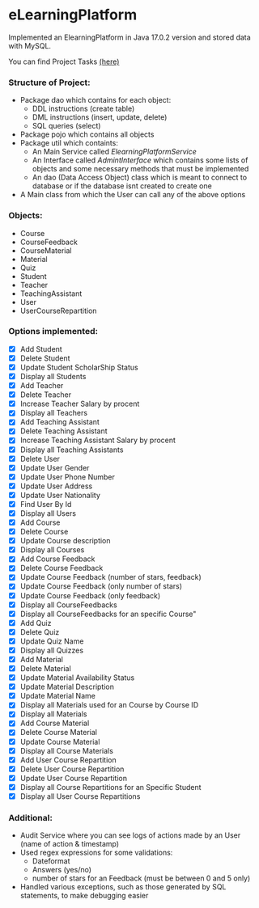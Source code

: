 # eLearningPlatform

Implemented an ElearningPlatform in Java 17.0.2 version and stored data with MySQL.

You can find Project Tasks [(here)](../main/Tasks.pdf)
### Structure of Project:
- Package dao which contains for each object:
  * DDL instructions (create table)
  * DML instructions (insert, update, delete)
  * SQL queries (select)
- Package pojo which contains all objects
- Package util which containts:
  * An Main Service called *ElearningPlatformService*
  * An Interface called *AdmintInterface* which contains some lists of objects and some necessary methods that must be implemented
  * An dao (Data Access Object) class which is meant to connect to database or if the database isnt created to create one
- A Main class from which the User can call any of the above options 

### Objects:
- Course
- CourseFeedback
- CourseMaterial
- Material
- Quiz
- Student
- Teacher
- TeachingAssistant
- User
- UserCourseRepartition

### Options implemented:
- [x] Add Student
- [x] Delete Student
- [x] Update Student ScholarShip Status
- [x] Display all Students
- [x] Add Teacher
- [x] Delete Teacher
- [x] Increase Teacher Salary by procent
- [x] Display all Teachers
- [x] Add Teaching Assistant
- [x] Delete Teaching Assistant
- [x] Increase Teaching Assistant Salary by procent
- [x] Display all Teaching Assistants
- [x] Delete User
- [x] Update User Gender
- [x] Update User Phone Number
- [x] Update User Address
- [x] Update User Nationality
- [x] Find User By Id
- [x] Display all Users
- [x] Add Course
- [x] Delete Course
- [x] Update Course description
- [x] Display all Courses
- [x] Add Course Feedback
- [x] Delete Course Feedback
- [x] Update Course Feedback (number of stars, feedback)
- [x] Update Course Feedback (only number of stars)
- [x] Update Course Feedback (only feedback)
- [x] Display all CourseFeedbacks
- [x] Display all CourseFeedbacks for an specific Course"
- [x] Add Quiz
- [x] Delete Quiz
- [x] Update Quiz Name
- [x] Display all Quizzes
- [x] Add Material
- [x] Delete Material
- [x] Update Material Availability Status
- [x] Update Material Description
- [x] Update Material Name
- [x] Display all Materials used for an Course by Course ID
- [x] Display all Materials
- [x] Add Course Material
- [x] Delete Course Material
- [x] Update Course Material
- [x] Display all Course Materials
- [x] Add User Course Repartition
- [x] Delete User Course Repartition
- [x] Update User Course Repartition
- [x] Display all Course Repartitions for an Specific Student
- [x] Display all User Course Repartitions

### Additional:
- Audit Service where you can see logs of actions made by an User (name of action & timestamp)
- Used regex expressions for some validations:
  * Dateformat
  * Answers (yes/no)
  * number of stars for an Feedback (must be between 0 and 5 only)
- Handled various exceptions, such as those generated by SQL statements, to make debugging easier

